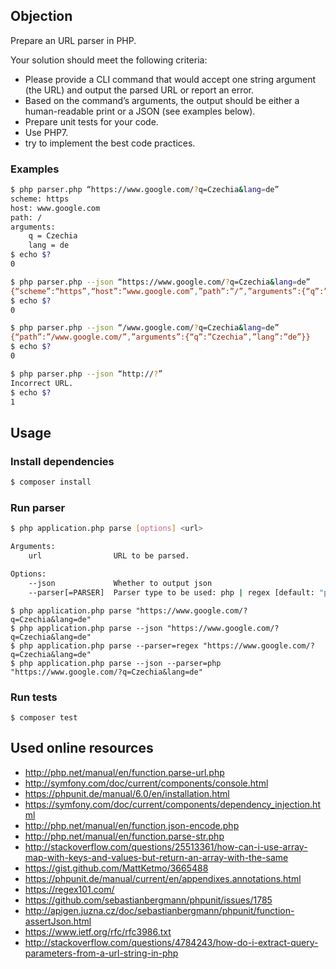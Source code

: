 ## Objection

Prepare an URL parser in PHP.

Your solution should meet the following criteria:
- Please provide a CLI command that would accept one string argument (the URL) and output the parsed URL or report an error.
- Based on the command’s arguments, the output should be either a human-readable print or a JSON (see examples below).
- Prepare unit tests for your code.
- Use PHP7.
- try to implement the best code practices.

### Examples

```sh
$ php parser.php “https://www.google.com/?q=Czechia&lang=de”
scheme: https
host: www.google.com
path: /
arguments:
	q = Czechia
	lang = de
$ echo $?
0
```

```sh
$ php parser.php --json “https://www.google.com/?q=Czechia&lang=de”
{“scheme”:“https”,“host”:”www.google.com”,”path”:”/”,”arguments”:{“q”:”Czechia”,”lang”:”de”}}
$ echo $?
0
```

```sh
$ php parser.php --json “/www.google.com/?q=Czechia&lang=de”
{“path”:”/www.google.com/”,”arguments”:{“q”:”Czechia”,”lang”:”de”}}
$ echo $?
0
```

```sh
$ php parser.php --json “http://?”
Incorrect URL.
$ echo $?
1
```

## Usage

### Install dependencies
```sh
$ composer install
```

### Run parser
```sh
$ php application.php parse [options] <url>

Arguments:
    url                URL to be parsed.

Options:
    --json             Whether to output json
    --parser[=PARSER]  Parser type to be used: php | regex [default: "php"]
```

```
$ php application.php parse "https://www.google.com/?q=Czechia&lang=de"
$ php application.php parse --json "https://www.google.com/?q=Czechia&lang=de"
$ php application.php parse --parser=regex "https://www.google.com/?q=Czechia&lang=de"
$ php application.php parse --json --parser=php "https://www.google.com/?q=Czechia&lang=de"
```

### Run tests
```
$ composer test
```

## Used online resources 

- http://php.net/manual/en/function.parse-url.php
- http://symfony.com/doc/current/components/console.html
- https://phpunit.de/manual/6.0/en/installation.html
- https://symfony.com/doc/current/components/dependency_injection.html
- http://php.net/manual/en/function.json-encode.php
- http://php.net/manual/en/function.parse-str.php
- http://stackoverflow.com/questions/25513361/how-can-i-use-array-map-with-keys-and-values-but-return-an-array-with-the-same
- https://gist.github.com/MattKetmo/3665488
- https://phpunit.de/manual/current/en/appendixes.annotations.html
- https://regex101.com/
- https://github.com/sebastianbergmann/phpunit/issues/1785
- http://apigen.juzna.cz/doc/sebastianbergmann/phpunit/function-assertJson.html
- https://www.ietf.org/rfc/rfc3986.txt
- http://stackoverflow.com/questions/4784243/how-do-i-extract-query-parameters-from-a-url-string-in-php
